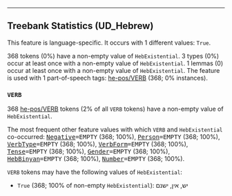 

--------------------------------------------------------------------------------

## Treebank Statistics (UD_Hebrew)

This feature is language-specific.
It occurs with 1 different values: `True`.

368 tokens (0%) have a non-empty value of `HebExistential`.
3 types (0%) occur at least once with a non-empty value of `HebExistential`.
1 lemmas (0) occur at least once with a non-empty value of `HebExistential`.
The feature is used with 1 part-of-speech tags: [he-pos/VERB]() (368; 0% instances).

### `VERB`

368 [he-pos/VERB]() tokens (2% of all `VERB` tokens) have a non-empty value of `HebExistential`.

The most frequent other feature values with which `VERB` and `HebExistential` co-occurred: <tt><a href="Negative.html">Negative</a>=EMPTY</tt> (368; 100%), <tt><a href="Person.html">Person</a>=EMPTY</tt> (368; 100%), <tt><a href="VerbType.html">VerbType</a>=EMPTY</tt> (368; 100%), <tt><a href="VerbForm.html">VerbForm</a>=EMPTY</tt> (368; 100%), <tt><a href="Tense.html">Tense</a>=EMPTY</tt> (368; 100%), <tt><a href="Gender.html">Gender</a>=EMPTY</tt> (368; 100%), <tt><a href="HebBinyan.html">HebBinyan</a>=EMPTY</tt> (368; 100%), <tt><a href="Number.html">Number</a>=EMPTY</tt> (368; 100%).

`VERB` tokens may have the following values of `HebExistential`:

* `True` (368; 100% of non-empty `HebExistential`): יש, אין, ישנם

